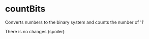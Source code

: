 # countBits
Converts numbers to the binary system and counts the number of '1'

There is no changes (spoiler)
